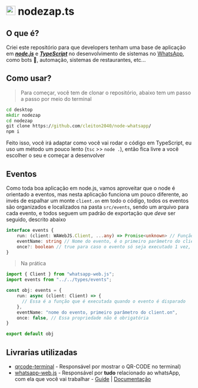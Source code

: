 # <img style='width: 25px; height: 25px' src='https://logodownload.org/wp-content/uploads/2015/04/whatsapp-logo-1.png'> nodezap.ts
## O que é?
Criei este repositório para que developers tenham uma base de aplicação em _**[node.js](https://nodejs.org/en/)**_ e _**[TypeScript](https://www.typescriptlang.org/)**_ no desenvolvimento de sistemas no [WhatsApp](https://www.whatsapp.com/?lang=pt_br), como bots 🤖, automação, sistemas de restaurantes, etc...
## Como usar?
> Para começar, você tem de clonar o repositório, abaixo tem um passo a passo por meio do terminal
```cmd
cd desktop
mkdir nodezap
cd nodezap
git clone https://github.com/cleiton2040/node-whatsapp/
npm i
```
Feito isso, você irá adaptar como você vai rodar o código em TypeScript, eu uso um método um pouco lento (`tsc` >> `node .`), então fica livre a você escolher o seu e começar a desenvolver
## Eventos
Como toda boa aplicação em node.js, vamos aproveitar que o node é orientado a eventos, mas nesta aplicação funciona um pouco diferente, ao invés de espalhar um monte `client.on` em todo o código, todos os eventos são organizados e localizados na pasta `src/events`, sendo um arquivo para cada evento, e todos seguem um padrão de exportação que _deve_ ser seguido, descrito abaixo

```ts
interface events {
    run: (client: WAWebJS.Client, ...any) => Promise<unknown> // Função que é executada quando o evento é disparado
    eventName: string // Nome do evento, é o primeiro parâmetro do client.on
    once?: boolean // true para caso o evento só seja executado 1 vez, como o ready, false ou não declarado para caso o evento seja recorrente, como o message
}
```
> Na prática
```ts
import { Client } from "whatsapp-web.js";
import events from "../../types/events";

const obj: events = {
    run: async (client: Client) => {
      // Essa é a função que é executada quando o evento é disparado
    },
    eventName: "nome do evento, primeiro parâmetro do client.on",
    once: false, // Essa propriedade não é obrigatória
}

export default obj
```

## Livrarias utilizadas
- [qrcode-terminal](https://www.npmjs.com/package/qrcode-terminal) - Responsável por mostrar o QR-CODE no terminal)
- [whatsapp-web.js](https://www.npmjs.com/package/@rhaimes/whatsapp-web.js) - Responsável por **tudo** relacionado ao whatsApp, com ela que você vai trabalhar - [Guide](https://guide.wwebjs.dev/) | [Documentação](https://docs.wwebjs.dev/index.html)
